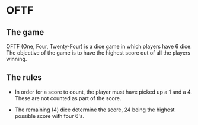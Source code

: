 # OFTF
## The game

OFTF (One, Four, Twenty-Four) is a dice game in which players have 6 dice. The 
objective of the game is to have the highest score out of all the players winning.

## The rules

- In order for a score to count, the player must have picked up a 1 and a 4. These
are not counted as part of the score.

- The remaining (4) dice determine the score, 24 being the highest possible score with
four 6's. 